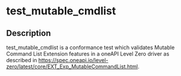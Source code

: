 # test_mutable_cmdlist

## Description
test_mutable_cmdlist is a conformance test which validates Mutable Command List Extension features in a oneAPI Level Zero driver as described in https://spec.oneapi.io/level-zero/latest/core/EXT_Exp_MutableCommandList.html.
